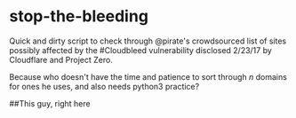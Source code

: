 # stop-the-bleeding

Quick and dirty script to check through @pirate's crowdsourced list
 of sites possibly affected by the #Cloudbleed vulnerability 
disclosed 2/23/17 by Cloudflare and Project Zero.

Because who doesn't have the time and patience to sort through *n* 
domains for ones he uses, and also needs python3 practice?

##This guy, right here
